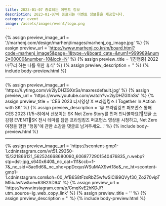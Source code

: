 ```yaml
---
title: 2023-01-07 종료되는 이벤트 정보
description: 2023-01-07에 종료되는 이벤트 정보들을 제공합니다.
category: event
image: /assets/images/event/logo.png
---
```

{% assign preview_image_url = '//marhenj.com/design/marhenj/images/marhenj_og_image.jpg' %}
{% assign preview_url = 'https://www.marhenj.co.kr/m/board.html?code=marhenj_image5&page=1&type=v&board_cate=&num1=999989&num2=00000&number=10&lock=N' %}
{% assign preview_title = '[진행중] 2022 마무리 하는 나를 위한 휴식' %}
{% assign preview_description = '' %}
{% include body-preview.html %}
<hr>{% assign preview_image_url = 'https://i.ytimg.com/vi/2iyDHZGXnSs/maxresdefault.jpg' %}
{% assign preview_url = 'https://www.youtube.com/watch?v=2iyDHZGXnSs' %}
{% assign preview_title = 'CES 2023 티저영상 X 프라임킹즈 l Together In Action with SK' %}
{% assign preview_description = '😀 프라임킹즈 퍼포먼스 통해 CES 2023 (1/5~8)에서 선보이는 SK Net Zero Story를 먼저 만나볼까요?🎉댓글 소감평 EVENT🎉SK 전시 테마를 담은 프라임킹즈 퍼포먼스 영상을 시청하고, Net Zero 여정을 향한 &quot;행동&quot;에 관한 소감을 댓글로 남겨주세요...' %}
{% include body-preview.html %}
<hr>{% assign preview_image_url = 'https://scontent-gmp1-1.cdninstagram.com/v/t51.29350-15/321866121_562524668680090_6068772901540476835_n.webp?stp=dst-jpg_s640x640&amp;_nc_cat=111&amp;ccb=1-7&amp;_nc_sid=8ae9d6&amp;_nc_ohc=ppDcqusWSuMAX9wt18e&amp;_nc_ht=scontent-gmp1-1.cdninstagram.com&amp;oh=00_AfB6S8tFzsRbZ5wfwSiCi99QVyf30_Zo270vipTM5bJwNw&amp;oe=63B2AD94' %}
{% assign preview_url = 'https://www.instagram.com/p/CmqKvE2hKDJ/?utm_source=ig_web_copy_link' %}
{% assign preview_title = '' %}
{% assign preview_description = '' %}
{% include body-preview.html %}